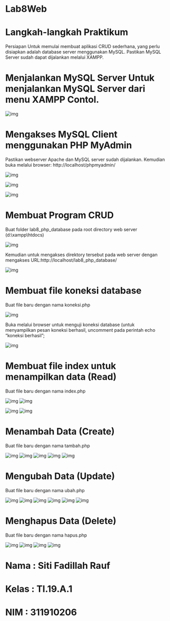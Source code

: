 # Lab8Web
# Langkah-langkah Praktikum
Persiapan
Untuk memulai membuat aplikasi CRUD sederhana, yang perlu disiapkan adalah database server menggunakan MySQL. Pastikan MySQL Server sudah dapat dijalankan melalui XAMPP. 
# Menjalankan MySQL Server Untuk menjalankan MySQL Server dari menu XAMPP Contol.

![img](https://github.com/fdlhrauf/Lab8Web/blob/main/Image/xampp.JPG)

# Mengakses MySQL Client menggunakan PHP MyAdmin
Pastikan webserver Apache dan MySQL server sudah dijalankan. Kemudian buka melalui browser: http://localhost/phpmyadmin/

![img](https://github.com/fdlhrauf/Lab8Web/blob/main/Image/phpadmin.JPG)

![img](https://github.com/fdlhrauf/Lab8Web/blob/main/Image/phpadmin2.JPG)

![img](https://github.com/fdlhrauf/Lab8Web/blob/main/Image/phpadmin3.JPG)

# Membuat Program CRUD
Buat folder lab8_php_database pada root directory web server (d:\xampp\htdocs)

![img](https://github.com/fdlhrauf/Lab8Web/blob/main/Image/filelab8.JPG)

Kemudian untuk mengakses direktory tersebut pada web server dengan mengakses URL:http://localhost/lab8_php_database/

![img](https://github.com/fdlhrauf/Lab8Web/blob/main/Image/localhost.JPG)

# Membuat file koneksi database
Buat file baru dengan nama koneksi.php

![img](https://github.com/fdlhrauf/Lab8Web/blob/main/Image/koneksi.JPG)

Buka melalui browser untuk menguji koneksi database (untuk menyampilkan pesan koneksi berhasil, uncomment pada perintah echo “koneksi berhasil”;

![img](https://github.com/fdlhrauf/Lab8Web/blob/main/Image/hasilkoneksi.JPG)

# Membuat file index untuk menampilkan data (Read)
Buat file baru dengan nama index.php

![img](https://github.com/fdlhrauf/Lab8Web/blob/main/Image/index1.JPG)
![img](https://github.com/fdlhrauf/Lab8Web/blob/main/Image/index2.JPG)

![img](https://github.com/fdlhrauf/Lab8Web/blob/main/Image/sisafoto.JPG)
![img](https://github.com/fdlhrauf/Lab8Web/blob/main/Image/hasiltabel2.JPG)

# Menambah Data (Create)
Buat file baru dengan nama tambah.php

![img](https://github.com/fdlhrauf/Lab8Web/blob/main/Image/tambah1.JPG)
![img](https://github.com/fdlhrauf/Lab8Web/blob/main/Image/tambah2.JPG)
![img](https://github.com/fdlhrauf/Lab8Web/blob/main/Image/tambah3.JPG)
![img](https://github.com/fdlhrauf/Lab8Web/blob/main/Image/tambahfile.JPG)
![img](https://github.com/fdlhrauf/Lab8Web/blob/main/Image/tambahfile2.JPG)

# Mengubah Data (Update)
Buat file baru dengan nama ubah.php

![img](https://github.com/fdlhrauf/Lab8Web/blob/main/Image/ubah1.JPG)
![img](https://github.com/fdlhrauf/Lab8Web/blob/main/Image/ubah2.JPG)
![img](https://github.com/fdlhrauf/Lab8Web/blob/main/Image/ubah3.JPG)
![img](https://github.com/fdlhrauf/Lab8Web/blob/main/Image/ubah4.JPG)
![img](https://github.com/fdlhrauf/Lab8Web/blob/main/Image/ubahstok.JPG)
![img](https://github.com/fdlhrauf/Lab8Web/blob/main/Image/hasilubah.JPG)


# Menghapus Data (Delete)
Buat file baru dengan nama hapus.php

![img](https://github.com/fdlhrauf/Lab8Web/blob/main/Image/hapus.JPG)
![img](https://github.com/fdlhrauf/Lab8Web/blob/main/Image/hapusfile.JPG)
![img](https://github.com/fdlhrauf/Lab8Web/blob/main/Image/hapusfile2.JPG)
![img](https://github.com/fdlhrauf/Lab8Web/blob/main/Image/hasiltabel.JPG)

# Nama : Siti Fadillah Rauf
# Kelas : TI.19.A.1
# NIM : 311910206

